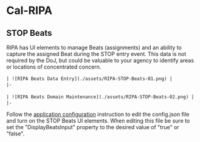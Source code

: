 # Cal-RIPA

## STOP Beats

RIPA has UI elements to manage Beats (assignments) and an ability to capture the assigned Beat during the STOP entry event. This data is not required by the DoJ, but could be valuable to your agency to identify areas or locations of concentrated concern.

    | ![RIPA Beats Data Entry](./assets/RIPA-STOP-Beats-01.png) |
    |-

    | ![RIPA Beats Domain Maintenance](./assets/RIPA-STOP-Beats-02.png) |
    |-

Follow the [application configuration](./APP-CONFIG.md) instruction to edit the config.json file and turn on the STOP Beats UI elements. When editing this file be sure to set the "DisplayBeatsInput" property to the desired value of "true" or "false".

